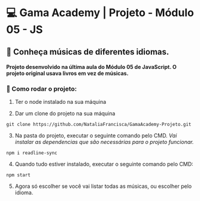# 💻 Gama Academy | Projeto - Módulo 05 - JS

## 🎵 Conheça músicas de diferentes idiomas.

#### Projeto desenvolvido na última aula do Módulo 05 de JavaScript. O projeto original usava livros em vez de músicas.

### :wrench: Como rodar o projeto: 

1. Ter o node instalado na sua máquina

2. Dar um clone do projeto na sua máquina 
```console
git clone https://github.com/NataliaFrancisca/GamaAcademy-Projeto.git
```

3. Na pasta do projeto, executar o seguinte comando pelo CMD.<i> Vai instalar as dependencias que são necessárias para o projeto funcionar. </i>
```console
npm i readline-sync 
```

4. Quando tudo estiver instalado, executar o seguinte comando pelo CMD:
```console
npm start
```

5. Agora só escolher se você vai listar todas as músicas, ou escolher pelo idioma.










